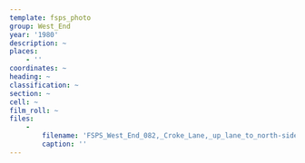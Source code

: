 ```yaml
---
template: fsps_photo
group: West_End
year: '1980'
description: ~
places:
    - ''
coordinates: ~
heading: ~
classification: ~
section: ~
cell: ~
film_roll: ~
files:
    -
        filename: 'FSPS_West_End_082,_Croke_Lane,_up_lane_to_north-side_west-end,_WE-1,_1980.png'
        caption: ''
---
```

